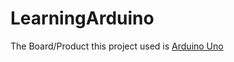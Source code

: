 # LearningArduino
The Board/Product this project used is [Arduino Uno](https://store.arduino.cc/usa/arduino-uno-rev3)
